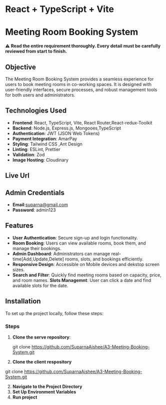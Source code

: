 # React + TypeScript + Vite
# Meeting Room Booking System

⚠️ **Read the entire requirement thoroughly. Every detail must be carefully reviewed from start to finish.**


## Objective
The Meeting Room Booking System provides a seamless experience for users to book meeting rooms in co-working spaces. It is designed with user-friendly interfaces, secure processes, and robust management tools for both users and administrators.

## Technologies Used
- **Frontend**: React, TypeScript, Vite, React Router,React-redux-Toolkit
- **Backend**: Node.js, Express.js, Mongooes,TypeScript
- **Authentication**: JWT (JSON Web Tokens)
- **Payment Integration**: AmarPay 
- **Styling**: Tailwind CSS ,Ant Design
- **Linting**: ESLint, Prettier
- **Validation**: Zod
- **Image Hosting**: Cloudinary


## Live Url



## Admin Credentials
- **Email**:suparna@gmail.com
- **Password**: admin123


## Features
- **User Authentication**: Secure sign-up and login functionality.
- **Room Booking**: Users can view available rooms, book them, and manage their bookings.
- **Admin Dashboard**: Administrators can manage real-time[Add,Update,Delete] rooms, slots, and bookings efficiently.
- **Responsive Design**: Accessible on Mobile devices and dekstop screen sizes.
- **Search and Filter**: Quickly find meeting rooms based on capacity, price, and room names.
**Slots Managemnt**: User can click a date and find available slots for the date.


## Installation
To set up the project locally, follow these steps:


### Steps
1. **Clone the serve repository**:
   
   git clone https://github.com/SuparnaAishee/A3-Meeting-Booking-System.git

2. **Clone the client respository**

  git clone https://github.com/SuparnaAishee/A3-Meeting-Booking-System.git

2. **Navigate to the Project Directory**
3. **Set Up Environment Variables**
4. **Run project**